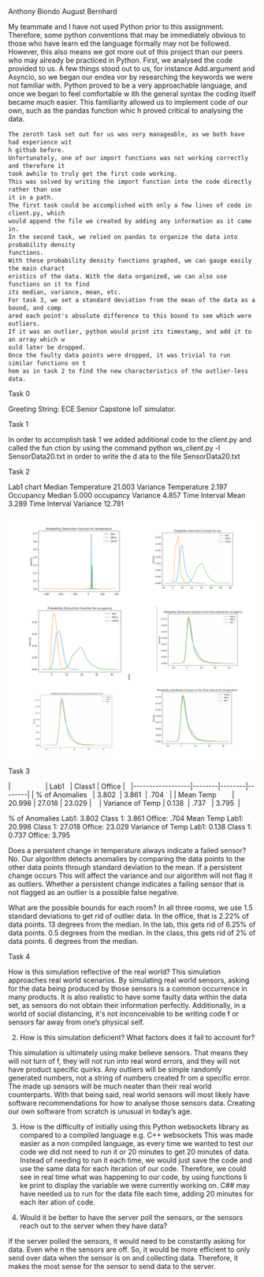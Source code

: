 Anthony Biondo
August Bernhard	

My teammate and I have not used Python prior to this assignment. 
Therefore, some python conventions that may be immediately obvious to those who have learn
ed the language formally may not be followed. 
However, this also means we got more out of this project than our peers who may already be
 practiced in Python. First, we analysed the code provided to us. 
A few things stood out to us, for instance Add.argument and Asyncio, so we began our endea
vor by researching the keywords we were not familiar with. 
Python proved to be a very approachable language, and once we began to feel  comfortable w
ith the general syntax the coding itself became much easier. 
This familiarity allowed us to implement code of our own, such as the pandas function whic
h proved critical to analysing the data. 

	The zeroth task set out for us was very manageable, as we both have had experience wit
	h github before. 
	Unfortunately, one of our import functions was not working correctly and therefore it 
	took awhile to truly get the first code working. 
	This was solved by writing the import function into the code directly rather than use 
	it in a path. 
	The first task could be accomplished with only a few lines of code in client.py, which
	would append the file we created by adding any information as it came in. 
	In the second task, we relied on pandas to organize the data into probability density 
	functions. 
	With these probability density functions graphed, we can gauge easily the main charact
	eristics of the data. With the data organized, we can also use functions on it to find
	its median, variance, mean, etc. 
	For task 3, we set a standard deviation from the mean of the data as a bound, and comp
	ared each point's absolute difference to this bound to see which were outliers. 
	If it was an outlier, python would print its timestamp, and add it to an array which w
	ould later be dropped. 
	Once the faulty data points were dropped, it was trivial to run similar functions on t
	hem as in task 2 to find the new characteristics of the outlier-less data. 

	

Task 0

Greeting String: ECE Senior Capstone IoT simulator.




Task 1

In order to accomplish task 1 we added additional code to the client.py and called the fun
ction by using the command python ws_client.py -l SensorData20.txt in order to write the d
ata to the file SensorData20.txt

Task 2


Lab1 chart
Median Temperature 		21.003
Variance Temperature 	2.197
Occupancy Median 		5.000
occupancy Variance 		4.857
Time Interval Mean 		3.289
Time Interval Variance 	12.791

![Graphs](https://github.com/augustb21/2020-sensor-miniproject/blob/main/Screen%20Shot%202020-09-17%20at%206.58.54%20PM.png?raw=true)















Task 3


|                  | Lab1   | Class1 | Office |  
|------------------|--------|--------|--------|
| % of Anomalies   | 3.802  | 3.861  | .704   | 
| Mean Temp        | 20.998 | 27.018 | 23.029 |   
| Variance of Temp | 0.138  | .737   | 3.795  |
				
% of Anomalies  Lab1: 3.802			Class 1: 3.861		Office: .704
Mean Temp		Lab1: 20.998 		Class 1: 27.018		Office: 23.029
Variance of Temp Lab1: 0.138		Class 1: 0.737		Office: 3.795

Does a persistent change in temperature always indicate a failed sensor?
           No. Our algorithm detects anomalies by comparing the data points to the other 
           data points through standard deviation to the mean. If a persistent change occurs 
           This will affect the variance and our algorithm will not flag it as outliers.
           Whether a persistent change indicates a failing sensor that is not flagged as 
           an outlier is a possible false negative. 
       
What are the possible bounds for each room?
In all three rooms, we use 1.5 standard deviations to get rid of outlier data. 
In the office, that is 2.22% of data points. 13 degrees from the median. In the lab, this 
gets rid of 6.25% of data points. 0.5 degrees from the median. 
In the class, this gets rid of 2% of data points. 6 degrees from the median. 

Task 4
	
How is this simulation reflective of the real world?
This simulation approaches real world scenarios. By simulating real world sensors, asking 
for the data being produced by those sensors is a common occurrence in many products. 
It is also realistic to have some faulty data within the data set, as sensors do not obtain
 their information perfectly. 
Additionally, in a world of social distancing, it's not inconceivable to be writing code f
or sensors far away from one’s physical self. 

2. 	How is this simulation deficient? What factors does it fail to account for?
 
This simulation is ultimately using make believe sensors. That means they will not turn of
f, they will not run into real word errors, and they will not have product specific quirks. 
Any outliers will be simple randomly generated numbers, not a string of numbers created fr
om a specific error. 
The made up sensors will be much neater than their real world counterparts. With that being
 said, real world sensors will most likely have software recommendations for how to analyse
  those sensors data. 
Creating our own software from scratch is unusual in today’s age. 

3. How is the difficulty of initially using this Python websockets library as compared to 
a compiled language e.g. C++ websockets
This was made easier as a non compiled language, as every time we wanted to test our code 
we did not need to run it or 20 minutes to get 20 minutes of data. 
Instead of needing to run it each time, we would just save the code and use the same data 
for each iteration of our code. 
Therefore, we could see in real time what was happening to our code, by using functions li
ke print to display the variable we were currently working on. 
C## may have needed us to run for the data file each time, adding 20 minutes for each iter
ation of code. 

4. Would it be better to have the server poll the sensors, or the sensors reach out to the
 server when they have data?

If the server polled the sensors, it would need to be constantly asking for data. Even whe
n the sensors are off. 
So, it would be more efficient to only send over data when the sensor is on and collecting
 data. 
Therefore, it makes the most sense for the sensor to send data to the server. 
